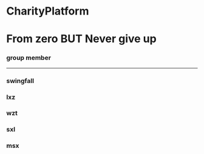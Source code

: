 # CharityPlatform

# From zero BUT Never give up
### group member
---
### swingfall
### lxz
### wzt
### sxl
### msx
